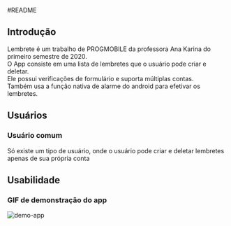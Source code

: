 #README

## Introdução

Lembrete é um trabalho de PROGMOBILE da professora Ana Karina do primeiro semestre de 2020.  
O App consiste em uma lista de lembretes que o usuário pode criar e deletar.  
Ele possui verificações de formulário e suporta múltiplas contas.  
Também usa a função nativa de alarme do android para efetivar os lembretes.

## Usuários

### Usuário comum

Só existe um tipo de usuário, onde o usuário pode criar e deletar lembretes apenas de sua própria conta 

## Usabilidade

### GIF de demonstração do app

![demo-app](https://i.imgur.com/06m4BYZ.gif)
